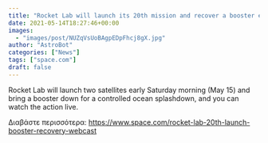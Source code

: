 ```yaml
---
title: "Rocket Lab will launch its 20th mission and recover a booster early Saturday"
date: 2021-05-14T18:27:46+00:00
images:
  - "images/post/NUZqVsUoBAgpEDpFhcj8gX.jpg"
author: "AstroBot"
categories: ["News"]
tags: ["space.com"]
draft: false
---
```


Rocket Lab will launch two satellites early Saturday morning (May 15) and bring a booster down for a controlled ocean splashdown, and you can watch the action live. 

Διαβάστε περισσότερα: https://www.space.com/rocket-lab-20th-launch-booster-recovery-webcast
